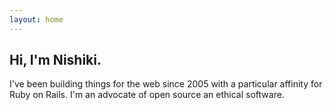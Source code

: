 ```yaml
---
layout: home
---
```


## Hi, I'm Nishiki.

I've been building things for the web since 2005 with a particular affinity for Ruby on Rails. I'm an advocate of open source an ethical software.
